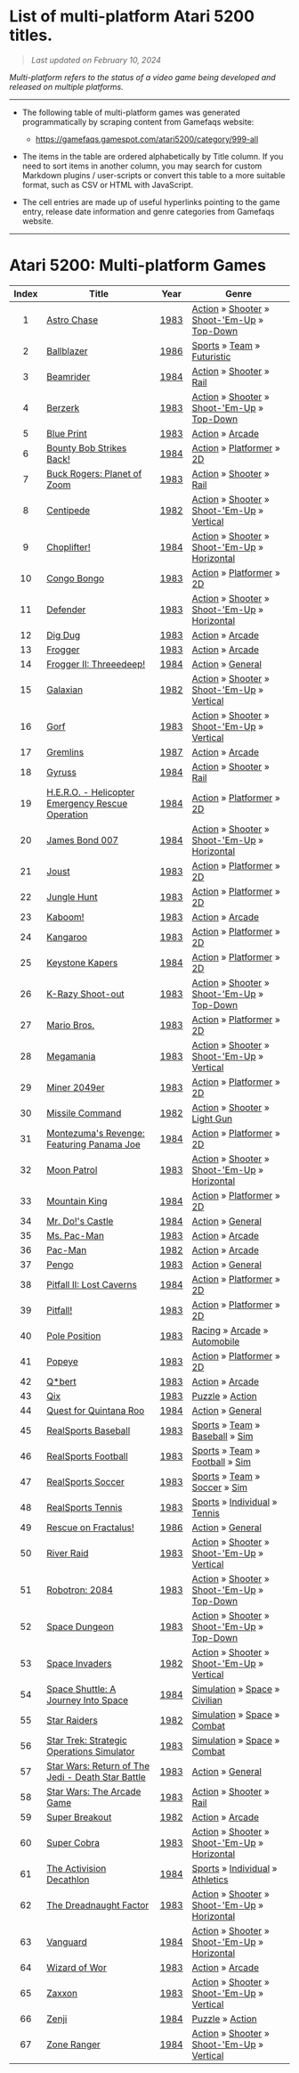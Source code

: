 ﻿# List of multi-platform Atari 5200 titles.

> *Last updated on February 10, 2024*

_Multi-platform refers to the status of a video game being developed and released on multiple platforms._

-----------------------------

 - The following table of multi-platform games was generated programmatically by scraping content from Gamefaqs website: 

    - https://gamefaqs.gamespot.com/atari5200/category/999-all
      
 - The items in the table are ordered alphabetically by Title column. If you need to sort items in another column, you may search for custom Markdown plugins / user-scripts or convert this table to a more suitable format, such as CSV or HTML with JavaScript.

 - The cell entries are made up of useful hyperlinks pointing to the game entry, release date information and genre categories from Gamefaqs website.

-----------------------------
# Atari 5200∶ Multi-platform Games
|Index|Title|Year|Genre|
|:--:|--|--|--|
|1|<a href="https://gamefaqs.gamespot.com/atari5200/585284-astro-chase" target="_blank" rel="noopener noreferrer">Astro Chase</a>|<a href="https://gamefaqs.gamespot.com/atari5200/585284-astro-chase/data" target="_blank" rel="noopener noreferrer">1983</a>|<a href="https://gamefaqs.gamespot.com/atari5200/category/54-action" target="_blank" rel="noopener noreferrer">Action</a> &raquo; <a href="https://gamefaqs.gamespot.com/atari5200/category/55-action-shooter" target="_blank" rel="noopener noreferrer">Shooter</a> &raquo; <a href="https://gamefaqs.gamespot.com/atari5200/category/313-action-shooter-shoot-em-up" target="_blank" rel="noopener noreferrer">Shoot-&#039;Em-Up</a> &raquo; <a href="https://gamefaqs.gamespot.com/atari5200/category/272-action-shooter-shoot-em-up-top-down" target="_blank" rel="noopener noreferrer">Top-Down</a>|
|2|<a href="https://gamefaqs.gamespot.com/atari5200/585285-ballblazer" target="_blank" rel="noopener noreferrer">Ballblazer</a>|<a href="https://gamefaqs.gamespot.com/atari5200/585285-ballblazer/data" target="_blank" rel="noopener noreferrer">1986</a>|<a href="https://gamefaqs.gamespot.com/atari5200/category/43-sports" target="_blank" rel="noopener noreferrer">Sports</a> &raquo; <a href="https://gamefaqs.gamespot.com/atari5200/category/91-sports-team" target="_blank" rel="noopener noreferrer">Team</a> &raquo; <a href="https://gamefaqs.gamespot.com/atari5200/category/107-sports-team-futuristic" target="_blank" rel="noopener noreferrer">Futuristic</a>|
|3|<a href="https://gamefaqs.gamespot.com/atari5200/585287-beamrider" target="_blank" rel="noopener noreferrer">Beamrider</a>|<a href="https://gamefaqs.gamespot.com/atari5200/585287-beamrider/data" target="_blank" rel="noopener noreferrer">1984</a>|<a href="https://gamefaqs.gamespot.com/atari5200/category/54-action" target="_blank" rel="noopener noreferrer">Action</a> &raquo; <a href="https://gamefaqs.gamespot.com/atari5200/category/55-action-shooter" target="_blank" rel="noopener noreferrer">Shooter</a> &raquo; <a href="https://gamefaqs.gamespot.com/atari5200/category/81-action-shooter-rail" target="_blank" rel="noopener noreferrer">Rail</a>|
|4|<a href="https://gamefaqs.gamespot.com/atari5200/563258-berzerk" target="_blank" rel="noopener noreferrer">Berzerk</a>|<a href="https://gamefaqs.gamespot.com/atari5200/563258-berzerk/data" target="_blank" rel="noopener noreferrer">1983</a>|<a href="https://gamefaqs.gamespot.com/atari5200/category/54-action" target="_blank" rel="noopener noreferrer">Action</a> &raquo; <a href="https://gamefaqs.gamespot.com/atari5200/category/55-action-shooter" target="_blank" rel="noopener noreferrer">Shooter</a> &raquo; <a href="https://gamefaqs.gamespot.com/atari5200/category/313-action-shooter-shoot-em-up" target="_blank" rel="noopener noreferrer">Shoot-&#039;Em-Up</a> &raquo; <a href="https://gamefaqs.gamespot.com/atari5200/category/272-action-shooter-shoot-em-up-top-down" target="_blank" rel="noopener noreferrer">Top-Down</a>|
|5|<a href="https://gamefaqs.gamespot.com/atari5200/585289-blue-print" target="_blank" rel="noopener noreferrer">Blue Print</a>|<a href="https://gamefaqs.gamespot.com/atari5200/585289-blue-print/data" target="_blank" rel="noopener noreferrer">1983</a>|<a href="https://gamefaqs.gamespot.com/atari5200/category/54-action" target="_blank" rel="noopener noreferrer">Action</a> &raquo; <a href="https://gamefaqs.gamespot.com/atari5200/category/289-action-arcade" target="_blank" rel="noopener noreferrer">Arcade</a>|
|6|<a href="https://gamefaqs.gamespot.com/atari5200/563259-bounty-bob-strikes-back" target="_blank" rel="noopener noreferrer">Bounty Bob Strikes Back!</a>|<a href="https://gamefaqs.gamespot.com/atari5200/563259-bounty-bob-strikes-back/data" target="_blank" rel="noopener noreferrer">1984</a>|<a href="https://gamefaqs.gamespot.com/atari5200/category/54-action" target="_blank" rel="noopener noreferrer">Action</a> &raquo; <a href="https://gamefaqs.gamespot.com/atari5200/category/56-action-platformer" target="_blank" rel="noopener noreferrer">Platformer</a> &raquo; <a href="https://gamefaqs.gamespot.com/atari5200/category/84-action-platformer-2d" target="_blank" rel="noopener noreferrer">2D</a>|
|7|<a href="https://gamefaqs.gamespot.com/atari5200/585290-buck-rogers-planet-of-zoom" target="_blank" rel="noopener noreferrer">Buck Rogers: Planet of Zoom</a>|<a href="https://gamefaqs.gamespot.com/atari5200/585290-buck-rogers-planet-of-zoom/data" target="_blank" rel="noopener noreferrer">1983</a>|<a href="https://gamefaqs.gamespot.com/atari5200/category/54-action" target="_blank" rel="noopener noreferrer">Action</a> &raquo; <a href="https://gamefaqs.gamespot.com/atari5200/category/55-action-shooter" target="_blank" rel="noopener noreferrer">Shooter</a> &raquo; <a href="https://gamefaqs.gamespot.com/atari5200/category/81-action-shooter-rail" target="_blank" rel="noopener noreferrer">Rail</a>|
|8|<a href="https://gamefaqs.gamespot.com/atari5200/585291-centipede" target="_blank" rel="noopener noreferrer">Centipede</a>|<a href="https://gamefaqs.gamespot.com/atari5200/585291-centipede/data" target="_blank" rel="noopener noreferrer">1982</a>|<a href="https://gamefaqs.gamespot.com/atari5200/category/54-action" target="_blank" rel="noopener noreferrer">Action</a> &raquo; <a href="https://gamefaqs.gamespot.com/atari5200/category/55-action-shooter" target="_blank" rel="noopener noreferrer">Shooter</a> &raquo; <a href="https://gamefaqs.gamespot.com/atari5200/category/313-action-shooter-shoot-em-up" target="_blank" rel="noopener noreferrer">Shoot-&#039;Em-Up</a> &raquo; <a href="https://gamefaqs.gamespot.com/atari5200/category/83-action-shooter-shoot-em-up-vertical" target="_blank" rel="noopener noreferrer">Vertical</a>|
|9|<a href="https://gamefaqs.gamespot.com/atari5200/585292-choplifter" target="_blank" rel="noopener noreferrer">Choplifter!</a>|<a href="https://gamefaqs.gamespot.com/atari5200/585292-choplifter/data" target="_blank" rel="noopener noreferrer">1984</a>|<a href="https://gamefaqs.gamespot.com/atari5200/category/54-action" target="_blank" rel="noopener noreferrer">Action</a> &raquo; <a href="https://gamefaqs.gamespot.com/atari5200/category/55-action-shooter" target="_blank" rel="noopener noreferrer">Shooter</a> &raquo; <a href="https://gamefaqs.gamespot.com/atari5200/category/313-action-shooter-shoot-em-up" target="_blank" rel="noopener noreferrer">Shoot-&#039;Em-Up</a> &raquo; <a href="https://gamefaqs.gamespot.com/atari5200/category/185-action-shooter-shoot-em-up-horizontal" target="_blank" rel="noopener noreferrer">Horizontal</a>|
|10|<a href="https://gamefaqs.gamespot.com/atari5200/585293-congo-bongo" target="_blank" rel="noopener noreferrer">Congo Bongo</a>|<a href="https://gamefaqs.gamespot.com/atari5200/585293-congo-bongo/data" target="_blank" rel="noopener noreferrer">1983</a>|<a href="https://gamefaqs.gamespot.com/atari5200/category/54-action" target="_blank" rel="noopener noreferrer">Action</a> &raquo; <a href="https://gamefaqs.gamespot.com/atari5200/category/56-action-platformer" target="_blank" rel="noopener noreferrer">Platformer</a> &raquo; <a href="https://gamefaqs.gamespot.com/atari5200/category/84-action-platformer-2d" target="_blank" rel="noopener noreferrer">2D</a>|
|11|<a href="https://gamefaqs.gamespot.com/atari5200/585296-defender" target="_blank" rel="noopener noreferrer">Defender</a>|<a href="https://gamefaqs.gamespot.com/atari5200/585296-defender/data" target="_blank" rel="noopener noreferrer">1983</a>|<a href="https://gamefaqs.gamespot.com/atari5200/category/54-action" target="_blank" rel="noopener noreferrer">Action</a> &raquo; <a href="https://gamefaqs.gamespot.com/atari5200/category/55-action-shooter" target="_blank" rel="noopener noreferrer">Shooter</a> &raquo; <a href="https://gamefaqs.gamespot.com/atari5200/category/313-action-shooter-shoot-em-up" target="_blank" rel="noopener noreferrer">Shoot-&#039;Em-Up</a> &raquo; <a href="https://gamefaqs.gamespot.com/atari5200/category/185-action-shooter-shoot-em-up-horizontal" target="_blank" rel="noopener noreferrer">Horizontal</a>|
|12|<a href="https://gamefaqs.gamespot.com/atari5200/585298-dig-dug" target="_blank" rel="noopener noreferrer">Dig Dug</a>|<a href="https://gamefaqs.gamespot.com/atari5200/585298-dig-dug/data" target="_blank" rel="noopener noreferrer">1983</a>|<a href="https://gamefaqs.gamespot.com/atari5200/category/54-action" target="_blank" rel="noopener noreferrer">Action</a> &raquo; <a href="https://gamefaqs.gamespot.com/atari5200/category/289-action-arcade" target="_blank" rel="noopener noreferrer">Arcade</a>|
|13|<a href="https://gamefaqs.gamespot.com/atari5200/585301-frogger" target="_blank" rel="noopener noreferrer">Frogger</a>|<a href="https://gamefaqs.gamespot.com/atari5200/585301-frogger/data" target="_blank" rel="noopener noreferrer">1983</a>|<a href="https://gamefaqs.gamespot.com/atari5200/category/54-action" target="_blank" rel="noopener noreferrer">Action</a> &raquo; <a href="https://gamefaqs.gamespot.com/atari5200/category/289-action-arcade" target="_blank" rel="noopener noreferrer">Arcade</a>|
|14|<a href="https://gamefaqs.gamespot.com/atari5200/585302-frogger-ii-threeedeep" target="_blank" rel="noopener noreferrer">Frogger II: Threeedeep!</a>|<a href="https://gamefaqs.gamespot.com/atari5200/585302-frogger-ii-threeedeep/data" target="_blank" rel="noopener noreferrer">1984</a>|<a href="https://gamefaqs.gamespot.com/atari5200/category/54-action" target="_blank" rel="noopener noreferrer">Action</a> &raquo; <a href="https://gamefaqs.gamespot.com/atari5200/category/250-action-general" target="_blank" rel="noopener noreferrer">General</a>|
|15|<a href="https://gamefaqs.gamespot.com/atari5200/585303-galaxian" target="_blank" rel="noopener noreferrer">Galaxian</a>|<a href="https://gamefaqs.gamespot.com/atari5200/585303-galaxian/data" target="_blank" rel="noopener noreferrer">1982</a>|<a href="https://gamefaqs.gamespot.com/atari5200/category/54-action" target="_blank" rel="noopener noreferrer">Action</a> &raquo; <a href="https://gamefaqs.gamespot.com/atari5200/category/55-action-shooter" target="_blank" rel="noopener noreferrer">Shooter</a> &raquo; <a href="https://gamefaqs.gamespot.com/atari5200/category/313-action-shooter-shoot-em-up" target="_blank" rel="noopener noreferrer">Shoot-&#039;Em-Up</a> &raquo; <a href="https://gamefaqs.gamespot.com/atari5200/category/83-action-shooter-shoot-em-up-vertical" target="_blank" rel="noopener noreferrer">Vertical</a>|
|16|<a href="https://gamefaqs.gamespot.com/atari5200/585304-gorf" target="_blank" rel="noopener noreferrer">Gorf</a>|<a href="https://gamefaqs.gamespot.com/atari5200/585304-gorf/data" target="_blank" rel="noopener noreferrer">1983</a>|<a href="https://gamefaqs.gamespot.com/atari5200/category/54-action" target="_blank" rel="noopener noreferrer">Action</a> &raquo; <a href="https://gamefaqs.gamespot.com/atari5200/category/55-action-shooter" target="_blank" rel="noopener noreferrer">Shooter</a> &raquo; <a href="https://gamefaqs.gamespot.com/atari5200/category/313-action-shooter-shoot-em-up" target="_blank" rel="noopener noreferrer">Shoot-&#039;Em-Up</a> &raquo; <a href="https://gamefaqs.gamespot.com/atari5200/category/83-action-shooter-shoot-em-up-vertical" target="_blank" rel="noopener noreferrer">Vertical</a>|
|17|<a href="https://gamefaqs.gamespot.com/atari5200/585305-gremlins" target="_blank" rel="noopener noreferrer">Gremlins</a>|<a href="https://gamefaqs.gamespot.com/atari5200/585305-gremlins/data" target="_blank" rel="noopener noreferrer">1987</a>|<a href="https://gamefaqs.gamespot.com/atari5200/category/54-action" target="_blank" rel="noopener noreferrer">Action</a> &raquo; <a href="https://gamefaqs.gamespot.com/atari5200/category/289-action-arcade" target="_blank" rel="noopener noreferrer">Arcade</a>|
|18|<a href="https://gamefaqs.gamespot.com/atari5200/585306-gyruss" target="_blank" rel="noopener noreferrer">Gyruss</a>|<a href="https://gamefaqs.gamespot.com/atari5200/585306-gyruss/data" target="_blank" rel="noopener noreferrer">1984</a>|<a href="https://gamefaqs.gamespot.com/atari5200/category/54-action" target="_blank" rel="noopener noreferrer">Action</a> &raquo; <a href="https://gamefaqs.gamespot.com/atari5200/category/55-action-shooter" target="_blank" rel="noopener noreferrer">Shooter</a> &raquo; <a href="https://gamefaqs.gamespot.com/atari5200/category/81-action-shooter-rail" target="_blank" rel="noopener noreferrer">Rail</a>|
|19|<a href="https://gamefaqs.gamespot.com/atari5200/585307-hero-helicopter-emergency-rescue-operation" target="_blank" rel="noopener noreferrer">H.E.R.O. - Helicopter Emergency Rescue Operation</a>|<a href="https://gamefaqs.gamespot.com/atari5200/585307-hero-helicopter-emergency-rescue-operation/data" target="_blank" rel="noopener noreferrer">1984</a>|<a href="https://gamefaqs.gamespot.com/atari5200/category/54-action" target="_blank" rel="noopener noreferrer">Action</a> &raquo; <a href="https://gamefaqs.gamespot.com/atari5200/category/56-action-platformer" target="_blank" rel="noopener noreferrer">Platformer</a> &raquo; <a href="https://gamefaqs.gamespot.com/atari5200/category/84-action-platformer-2d" target="_blank" rel="noopener noreferrer">2D</a>|
|20|<a href="https://gamefaqs.gamespot.com/atari5200/585308-james-bond-007" target="_blank" rel="noopener noreferrer">James Bond 007</a>|<a href="https://gamefaqs.gamespot.com/atari5200/585308-james-bond-007/data" target="_blank" rel="noopener noreferrer">1984</a>|<a href="https://gamefaqs.gamespot.com/atari5200/category/54-action" target="_blank" rel="noopener noreferrer">Action</a> &raquo; <a href="https://gamefaqs.gamespot.com/atari5200/category/55-action-shooter" target="_blank" rel="noopener noreferrer">Shooter</a> &raquo; <a href="https://gamefaqs.gamespot.com/atari5200/category/313-action-shooter-shoot-em-up" target="_blank" rel="noopener noreferrer">Shoot-&#039;Em-Up</a> &raquo; <a href="https://gamefaqs.gamespot.com/atari5200/category/185-action-shooter-shoot-em-up-horizontal" target="_blank" rel="noopener noreferrer">Horizontal</a>|
|21|<a href="https://gamefaqs.gamespot.com/atari5200/585309-joust" target="_blank" rel="noopener noreferrer">Joust</a>|<a href="https://gamefaqs.gamespot.com/atari5200/585309-joust/data" target="_blank" rel="noopener noreferrer">1983</a>|<a href="https://gamefaqs.gamespot.com/atari5200/category/54-action" target="_blank" rel="noopener noreferrer">Action</a> &raquo; <a href="https://gamefaqs.gamespot.com/atari5200/category/56-action-platformer" target="_blank" rel="noopener noreferrer">Platformer</a> &raquo; <a href="https://gamefaqs.gamespot.com/atari5200/category/84-action-platformer-2d" target="_blank" rel="noopener noreferrer">2D</a>|
|22|<a href="https://gamefaqs.gamespot.com/atari5200/585311-jungle-hunt" target="_blank" rel="noopener noreferrer">Jungle Hunt</a>|<a href="https://gamefaqs.gamespot.com/atari5200/585311-jungle-hunt/data" target="_blank" rel="noopener noreferrer">1983</a>|<a href="https://gamefaqs.gamespot.com/atari5200/category/54-action" target="_blank" rel="noopener noreferrer">Action</a> &raquo; <a href="https://gamefaqs.gamespot.com/atari5200/category/56-action-platformer" target="_blank" rel="noopener noreferrer">Platformer</a> &raquo; <a href="https://gamefaqs.gamespot.com/atari5200/category/84-action-platformer-2d" target="_blank" rel="noopener noreferrer">2D</a>|
|23|<a href="https://gamefaqs.gamespot.com/atari5200/585312-kaboom" target="_blank" rel="noopener noreferrer">Kaboom!</a>|<a href="https://gamefaqs.gamespot.com/atari5200/585312-kaboom/data" target="_blank" rel="noopener noreferrer">1983</a>|<a href="https://gamefaqs.gamespot.com/atari5200/category/54-action" target="_blank" rel="noopener noreferrer">Action</a> &raquo; <a href="https://gamefaqs.gamespot.com/atari5200/category/289-action-arcade" target="_blank" rel="noopener noreferrer">Arcade</a>|
|24|<a href="https://gamefaqs.gamespot.com/atari5200/585313-kangaroo" target="_blank" rel="noopener noreferrer">Kangaroo</a>|<a href="https://gamefaqs.gamespot.com/atari5200/585313-kangaroo/data" target="_blank" rel="noopener noreferrer">1983</a>|<a href="https://gamefaqs.gamespot.com/atari5200/category/54-action" target="_blank" rel="noopener noreferrer">Action</a> &raquo; <a href="https://gamefaqs.gamespot.com/atari5200/category/56-action-platformer" target="_blank" rel="noopener noreferrer">Platformer</a> &raquo; <a href="https://gamefaqs.gamespot.com/atari5200/category/84-action-platformer-2d" target="_blank" rel="noopener noreferrer">2D</a>|
|25|<a href="https://gamefaqs.gamespot.com/atari5200/585314-keystone-kapers" target="_blank" rel="noopener noreferrer">Keystone Kapers</a>|<a href="https://gamefaqs.gamespot.com/atari5200/585314-keystone-kapers/data" target="_blank" rel="noopener noreferrer">1984</a>|<a href="https://gamefaqs.gamespot.com/atari5200/category/54-action" target="_blank" rel="noopener noreferrer">Action</a> &raquo; <a href="https://gamefaqs.gamespot.com/atari5200/category/56-action-platformer" target="_blank" rel="noopener noreferrer">Platformer</a> &raquo; <a href="https://gamefaqs.gamespot.com/atari5200/category/84-action-platformer-2d" target="_blank" rel="noopener noreferrer">2D</a>|
|26|<a href="https://gamefaqs.gamespot.com/atari5200/563261-k-razy-shoot-out" target="_blank" rel="noopener noreferrer">K-Razy Shoot-out</a>|<a href="https://gamefaqs.gamespot.com/atari5200/563261-k-razy-shoot-out/data" target="_blank" rel="noopener noreferrer">1983</a>|<a href="https://gamefaqs.gamespot.com/atari5200/category/54-action" target="_blank" rel="noopener noreferrer">Action</a> &raquo; <a href="https://gamefaqs.gamespot.com/atari5200/category/55-action-shooter" target="_blank" rel="noopener noreferrer">Shooter</a> &raquo; <a href="https://gamefaqs.gamespot.com/atari5200/category/313-action-shooter-shoot-em-up" target="_blank" rel="noopener noreferrer">Shoot-&#039;Em-Up</a> &raquo; <a href="https://gamefaqs.gamespot.com/atari5200/category/272-action-shooter-shoot-em-up-top-down" target="_blank" rel="noopener noreferrer">Top-Down</a>|
|27|<a href="https://gamefaqs.gamespot.com/atari5200/585318-mario-bros" target="_blank" rel="noopener noreferrer">Mario Bros.</a>|<a href="https://gamefaqs.gamespot.com/atari5200/585318-mario-bros/data" target="_blank" rel="noopener noreferrer">1983</a>|<a href="https://gamefaqs.gamespot.com/atari5200/category/54-action" target="_blank" rel="noopener noreferrer">Action</a> &raquo; <a href="https://gamefaqs.gamespot.com/atari5200/category/56-action-platformer" target="_blank" rel="noopener noreferrer">Platformer</a> &raquo; <a href="https://gamefaqs.gamespot.com/atari5200/category/84-action-platformer-2d" target="_blank" rel="noopener noreferrer">2D</a>|
|28|<a href="https://gamefaqs.gamespot.com/atari5200/585320-megamania" target="_blank" rel="noopener noreferrer">Megamania</a>|<a href="https://gamefaqs.gamespot.com/atari5200/585320-megamania/data" target="_blank" rel="noopener noreferrer">1983</a>|<a href="https://gamefaqs.gamespot.com/atari5200/category/54-action" target="_blank" rel="noopener noreferrer">Action</a> &raquo; <a href="https://gamefaqs.gamespot.com/atari5200/category/55-action-shooter" target="_blank" rel="noopener noreferrer">Shooter</a> &raquo; <a href="https://gamefaqs.gamespot.com/atari5200/category/313-action-shooter-shoot-em-up" target="_blank" rel="noopener noreferrer">Shoot-&#039;Em-Up</a> &raquo; <a href="https://gamefaqs.gamespot.com/atari5200/category/83-action-shooter-shoot-em-up-vertical" target="_blank" rel="noopener noreferrer">Vertical</a>|
|29|<a href="https://gamefaqs.gamespot.com/atari5200/585323-miner-2049er" target="_blank" rel="noopener noreferrer">Miner 2049er</a>|<a href="https://gamefaqs.gamespot.com/atari5200/585323-miner-2049er/data" target="_blank" rel="noopener noreferrer">1983</a>|<a href="https://gamefaqs.gamespot.com/atari5200/category/54-action" target="_blank" rel="noopener noreferrer">Action</a> &raquo; <a href="https://gamefaqs.gamespot.com/atari5200/category/56-action-platformer" target="_blank" rel="noopener noreferrer">Platformer</a> &raquo; <a href="https://gamefaqs.gamespot.com/atari5200/category/84-action-platformer-2d" target="_blank" rel="noopener noreferrer">2D</a>|
|30|<a href="https://gamefaqs.gamespot.com/atari5200/585325-missile-command" target="_blank" rel="noopener noreferrer">Missile Command</a>|<a href="https://gamefaqs.gamespot.com/atari5200/585325-missile-command/data" target="_blank" rel="noopener noreferrer">1982</a>|<a href="https://gamefaqs.gamespot.com/atari5200/category/54-action" target="_blank" rel="noopener noreferrer">Action</a> &raquo; <a href="https://gamefaqs.gamespot.com/atari5200/category/55-action-shooter" target="_blank" rel="noopener noreferrer">Shooter</a> &raquo; <a href="https://gamefaqs.gamespot.com/atari5200/category/239-action-shooter-light-gun" target="_blank" rel="noopener noreferrer">Light Gun</a>|
|31|<a href="https://gamefaqs.gamespot.com/atari5200/585326-montezumas-revenge-featuring-panama-joe" target="_blank" rel="noopener noreferrer">Montezuma's Revenge: Featuring Panama Joe</a>|<a href="https://gamefaqs.gamespot.com/atari5200/585326-montezumas-revenge-featuring-panama-joe/data" target="_blank" rel="noopener noreferrer">1984</a>|<a href="https://gamefaqs.gamespot.com/atari5200/category/54-action" target="_blank" rel="noopener noreferrer">Action</a> &raquo; <a href="https://gamefaqs.gamespot.com/atari5200/category/56-action-platformer" target="_blank" rel="noopener noreferrer">Platformer</a> &raquo; <a href="https://gamefaqs.gamespot.com/atari5200/category/84-action-platformer-2d" target="_blank" rel="noopener noreferrer">2D</a>|
|32|<a href="https://gamefaqs.gamespot.com/atari5200/585327-moon-patrol" target="_blank" rel="noopener noreferrer">Moon Patrol</a>|<a href="https://gamefaqs.gamespot.com/atari5200/585327-moon-patrol/data" target="_blank" rel="noopener noreferrer">1983</a>|<a href="https://gamefaqs.gamespot.com/atari5200/category/54-action" target="_blank" rel="noopener noreferrer">Action</a> &raquo; <a href="https://gamefaqs.gamespot.com/atari5200/category/55-action-shooter" target="_blank" rel="noopener noreferrer">Shooter</a> &raquo; <a href="https://gamefaqs.gamespot.com/atari5200/category/313-action-shooter-shoot-em-up" target="_blank" rel="noopener noreferrer">Shoot-&#039;Em-Up</a> &raquo; <a href="https://gamefaqs.gamespot.com/atari5200/category/185-action-shooter-shoot-em-up-horizontal" target="_blank" rel="noopener noreferrer">Horizontal</a>|
|33|<a href="https://gamefaqs.gamespot.com/atari5200/585329-mountain-king" target="_blank" rel="noopener noreferrer">Mountain King</a>|<a href="https://gamefaqs.gamespot.com/atari5200/585329-mountain-king/data" target="_blank" rel="noopener noreferrer">1984</a>|<a href="https://gamefaqs.gamespot.com/atari5200/category/54-action" target="_blank" rel="noopener noreferrer">Action</a> &raquo; <a href="https://gamefaqs.gamespot.com/atari5200/category/56-action-platformer" target="_blank" rel="noopener noreferrer">Platformer</a> &raquo; <a href="https://gamefaqs.gamespot.com/atari5200/category/84-action-platformer-2d" target="_blank" rel="noopener noreferrer">2D</a>|
|34|<a href="https://gamefaqs.gamespot.com/atari5200/585330-mr-dos-castle" target="_blank" rel="noopener noreferrer">Mr. Do!'s Castle</a>|<a href="https://gamefaqs.gamespot.com/atari5200/585330-mr-dos-castle/data" target="_blank" rel="noopener noreferrer">1984</a>|<a href="https://gamefaqs.gamespot.com/atari5200/category/54-action" target="_blank" rel="noopener noreferrer">Action</a> &raquo; <a href="https://gamefaqs.gamespot.com/atari5200/category/250-action-general" target="_blank" rel="noopener noreferrer">General</a>|
|35|<a href="https://gamefaqs.gamespot.com/atari5200/585331-ms-pac-man" target="_blank" rel="noopener noreferrer">Ms. Pac-Man</a>|<a href="https://gamefaqs.gamespot.com/atari5200/585331-ms-pac-man/data" target="_blank" rel="noopener noreferrer">1983</a>|<a href="https://gamefaqs.gamespot.com/atari5200/category/54-action" target="_blank" rel="noopener noreferrer">Action</a> &raquo; <a href="https://gamefaqs.gamespot.com/atari5200/category/289-action-arcade" target="_blank" rel="noopener noreferrer">Arcade</a>|
|36|<a href="https://gamefaqs.gamespot.com/atari5200/585333-pac-man" target="_blank" rel="noopener noreferrer">Pac-Man</a>|<a href="https://gamefaqs.gamespot.com/atari5200/585333-pac-man/data" target="_blank" rel="noopener noreferrer">1982</a>|<a href="https://gamefaqs.gamespot.com/atari5200/category/54-action" target="_blank" rel="noopener noreferrer">Action</a> &raquo; <a href="https://gamefaqs.gamespot.com/atari5200/category/289-action-arcade" target="_blank" rel="noopener noreferrer">Arcade</a>|
|37|<a href="https://gamefaqs.gamespot.com/atari5200/585334-pengo" target="_blank" rel="noopener noreferrer">Pengo</a>|<a href="https://gamefaqs.gamespot.com/atari5200/585334-pengo/data" target="_blank" rel="noopener noreferrer">1983</a>|<a href="https://gamefaqs.gamespot.com/atari5200/category/54-action" target="_blank" rel="noopener noreferrer">Action</a> &raquo; <a href="https://gamefaqs.gamespot.com/atari5200/category/250-action-general" target="_blank" rel="noopener noreferrer">General</a>|
|38|<a href="https://gamefaqs.gamespot.com/atari5200/585336-pitfall-ii-lost-caverns" target="_blank" rel="noopener noreferrer">Pitfall II: Lost Caverns</a>|<a href="https://gamefaqs.gamespot.com/atari5200/585336-pitfall-ii-lost-caverns/data" target="_blank" rel="noopener noreferrer">1984</a>|<a href="https://gamefaqs.gamespot.com/atari5200/category/54-action" target="_blank" rel="noopener noreferrer">Action</a> &raquo; <a href="https://gamefaqs.gamespot.com/atari5200/category/56-action-platformer" target="_blank" rel="noopener noreferrer">Platformer</a> &raquo; <a href="https://gamefaqs.gamespot.com/atari5200/category/84-action-platformer-2d" target="_blank" rel="noopener noreferrer">2D</a>|
|39|<a href="https://gamefaqs.gamespot.com/atari5200/585335-pitfall" target="_blank" rel="noopener noreferrer">Pitfall!</a>|<a href="https://gamefaqs.gamespot.com/atari5200/585335-pitfall/data" target="_blank" rel="noopener noreferrer">1983</a>|<a href="https://gamefaqs.gamespot.com/atari5200/category/54-action" target="_blank" rel="noopener noreferrer">Action</a> &raquo; <a href="https://gamefaqs.gamespot.com/atari5200/category/56-action-platformer" target="_blank" rel="noopener noreferrer">Platformer</a> &raquo; <a href="https://gamefaqs.gamespot.com/atari5200/category/84-action-platformer-2d" target="_blank" rel="noopener noreferrer">2D</a>|
|40|<a href="https://gamefaqs.gamespot.com/atari5200/585337-pole-position" target="_blank" rel="noopener noreferrer">Pole Position</a>|<a href="https://gamefaqs.gamespot.com/atari5200/585337-pole-position/data" target="_blank" rel="noopener noreferrer">1983</a>|<a href="https://gamefaqs.gamespot.com/atari5200/category/47-racing" target="_blank" rel="noopener noreferrer">Racing</a> &raquo; <a href="https://gamefaqs.gamespot.com/atari5200/category/314-racing-arcade" target="_blank" rel="noopener noreferrer">Arcade</a> &raquo; <a href="https://gamefaqs.gamespot.com/atari5200/category/232-racing-arcade-automobile" target="_blank" rel="noopener noreferrer">Automobile</a>|
|41|<a href="https://gamefaqs.gamespot.com/atari5200/585338-popeye" target="_blank" rel="noopener noreferrer">Popeye</a>|<a href="https://gamefaqs.gamespot.com/atari5200/585338-popeye/data" target="_blank" rel="noopener noreferrer">1983</a>|<a href="https://gamefaqs.gamespot.com/atari5200/category/54-action" target="_blank" rel="noopener noreferrer">Action</a> &raquo; <a href="https://gamefaqs.gamespot.com/atari5200/category/56-action-platformer" target="_blank" rel="noopener noreferrer">Platformer</a> &raquo; <a href="https://gamefaqs.gamespot.com/atari5200/category/84-action-platformer-2d" target="_blank" rel="noopener noreferrer">2D</a>|
|42|<a href="https://gamefaqs.gamespot.com/atari5200/585339-qbert" target="_blank" rel="noopener noreferrer">Q*bert</a>|<a href="https://gamefaqs.gamespot.com/atari5200/585339-qbert/data" target="_blank" rel="noopener noreferrer">1983</a>|<a href="https://gamefaqs.gamespot.com/atari5200/category/54-action" target="_blank" rel="noopener noreferrer">Action</a> &raquo; <a href="https://gamefaqs.gamespot.com/atari5200/category/289-action-arcade" target="_blank" rel="noopener noreferrer">Arcade</a>|
|43|<a href="https://gamefaqs.gamespot.com/atari5200/585340-qix" target="_blank" rel="noopener noreferrer">Qix</a>|<a href="https://gamefaqs.gamespot.com/atari5200/585340-qix/data" target="_blank" rel="noopener noreferrer">1983</a>|<a href="https://gamefaqs.gamespot.com/atari5200/category/173-puzzle" target="_blank" rel="noopener noreferrer">Puzzle</a> &raquo; <a href="https://gamefaqs.gamespot.com/atari5200/category/282-puzzle-action" target="_blank" rel="noopener noreferrer">Action</a>|
|44|<a href="https://gamefaqs.gamespot.com/atari5200/585341-quest-for-quintana-roo" target="_blank" rel="noopener noreferrer">Quest for Quintana Roo</a>|<a href="https://gamefaqs.gamespot.com/atari5200/585341-quest-for-quintana-roo/data" target="_blank" rel="noopener noreferrer">1984</a>|<a href="https://gamefaqs.gamespot.com/atari5200/category/54-action" target="_blank" rel="noopener noreferrer">Action</a> &raquo; <a href="https://gamefaqs.gamespot.com/atari5200/category/250-action-general" target="_blank" rel="noopener noreferrer">General</a>|
|45|<a href="https://gamefaqs.gamespot.com/atari5200/585342-realsports-baseball" target="_blank" rel="noopener noreferrer">RealSports Baseball</a>|<a href="https://gamefaqs.gamespot.com/atari5200/585342-realsports-baseball/data" target="_blank" rel="noopener noreferrer">1983</a>|<a href="https://gamefaqs.gamespot.com/atari5200/category/43-sports" target="_blank" rel="noopener noreferrer">Sports</a> &raquo; <a href="https://gamefaqs.gamespot.com/atari5200/category/91-sports-team" target="_blank" rel="noopener noreferrer">Team</a> &raquo; <a href="https://gamefaqs.gamespot.com/atari5200/category/94-sports-team-baseball" target="_blank" rel="noopener noreferrer">Baseball</a> &raquo; <a href="https://gamefaqs.gamespot.com/atari5200/category/201-sports-team-baseball-sim" target="_blank" rel="noopener noreferrer">Sim</a>|
|46|<a href="https://gamefaqs.gamespot.com/atari5200/585344-realsports-football" target="_blank" rel="noopener noreferrer">RealSports Football</a>|<a href="https://gamefaqs.gamespot.com/atari5200/585344-realsports-football/data" target="_blank" rel="noopener noreferrer">1983</a>|<a href="https://gamefaqs.gamespot.com/atari5200/category/43-sports" target="_blank" rel="noopener noreferrer">Sports</a> &raquo; <a href="https://gamefaqs.gamespot.com/atari5200/category/91-sports-team" target="_blank" rel="noopener noreferrer">Team</a> &raquo; <a href="https://gamefaqs.gamespot.com/atari5200/category/97-sports-team-football" target="_blank" rel="noopener noreferrer">Football</a> &raquo; <a href="https://gamefaqs.gamespot.com/atari5200/category/205-sports-team-football-sim" target="_blank" rel="noopener noreferrer">Sim</a>|
|47|<a href="https://gamefaqs.gamespot.com/atari5200/585345-realsports-soccer" target="_blank" rel="noopener noreferrer">RealSports Soccer</a>|<a href="https://gamefaqs.gamespot.com/atari5200/585345-realsports-soccer/data" target="_blank" rel="noopener noreferrer">1983</a>|<a href="https://gamefaqs.gamespot.com/atari5200/category/43-sports" target="_blank" rel="noopener noreferrer">Sports</a> &raquo; <a href="https://gamefaqs.gamespot.com/atari5200/category/91-sports-team" target="_blank" rel="noopener noreferrer">Team</a> &raquo; <a href="https://gamefaqs.gamespot.com/atari5200/category/100-sports-team-soccer" target="_blank" rel="noopener noreferrer">Soccer</a> &raquo; <a href="https://gamefaqs.gamespot.com/atari5200/category/211-sports-team-soccer-sim" target="_blank" rel="noopener noreferrer">Sim</a>|
|48|<a href="https://gamefaqs.gamespot.com/atari5200/585346-realsports-tennis" target="_blank" rel="noopener noreferrer">RealSports Tennis</a>|<a href="https://gamefaqs.gamespot.com/atari5200/585346-realsports-tennis/data" target="_blank" rel="noopener noreferrer">1983</a>|<a href="https://gamefaqs.gamespot.com/atari5200/category/43-sports" target="_blank" rel="noopener noreferrer">Sports</a> &raquo; <a href="https://gamefaqs.gamespot.com/atari5200/category/92-sports-individual" target="_blank" rel="noopener noreferrer">Individual</a> &raquo; <a href="https://gamefaqs.gamespot.com/atari5200/category/101-sports-individual-tennis" target="_blank" rel="noopener noreferrer">Tennis</a>|
|49|<a href="https://gamefaqs.gamespot.com/atari5200/585347-rescue-on-fractalus" target="_blank" rel="noopener noreferrer">Rescue on Fractalus!</a>|<a href="https://gamefaqs.gamespot.com/atari5200/585347-rescue-on-fractalus/data" target="_blank" rel="noopener noreferrer">1986</a>|<a href="https://gamefaqs.gamespot.com/atari5200/category/54-action" target="_blank" rel="noopener noreferrer">Action</a> &raquo; <a href="https://gamefaqs.gamespot.com/atari5200/category/250-action-general" target="_blank" rel="noopener noreferrer">General</a>|
|50|<a href="https://gamefaqs.gamespot.com/atari5200/585348-river-raid" target="_blank" rel="noopener noreferrer">River Raid</a>|<a href="https://gamefaqs.gamespot.com/atari5200/585348-river-raid/data" target="_blank" rel="noopener noreferrer">1983</a>|<a href="https://gamefaqs.gamespot.com/atari5200/category/54-action" target="_blank" rel="noopener noreferrer">Action</a> &raquo; <a href="https://gamefaqs.gamespot.com/atari5200/category/55-action-shooter" target="_blank" rel="noopener noreferrer">Shooter</a> &raquo; <a href="https://gamefaqs.gamespot.com/atari5200/category/313-action-shooter-shoot-em-up" target="_blank" rel="noopener noreferrer">Shoot-&#039;Em-Up</a> &raquo; <a href="https://gamefaqs.gamespot.com/atari5200/category/83-action-shooter-shoot-em-up-vertical" target="_blank" rel="noopener noreferrer">Vertical</a>|
|51|<a href="https://gamefaqs.gamespot.com/atari5200/585350-robotron-2084" target="_blank" rel="noopener noreferrer">Robotron: 2084</a>|<a href="https://gamefaqs.gamespot.com/atari5200/585350-robotron-2084/data" target="_blank" rel="noopener noreferrer">1983</a>|<a href="https://gamefaqs.gamespot.com/atari5200/category/54-action" target="_blank" rel="noopener noreferrer">Action</a> &raquo; <a href="https://gamefaqs.gamespot.com/atari5200/category/55-action-shooter" target="_blank" rel="noopener noreferrer">Shooter</a> &raquo; <a href="https://gamefaqs.gamespot.com/atari5200/category/313-action-shooter-shoot-em-up" target="_blank" rel="noopener noreferrer">Shoot-&#039;Em-Up</a> &raquo; <a href="https://gamefaqs.gamespot.com/atari5200/category/272-action-shooter-shoot-em-up-top-down" target="_blank" rel="noopener noreferrer">Top-Down</a>|
|52|<a href="https://gamefaqs.gamespot.com/atari5200/585352-space-dungeon" target="_blank" rel="noopener noreferrer">Space Dungeon</a>|<a href="https://gamefaqs.gamespot.com/atari5200/585352-space-dungeon/data" target="_blank" rel="noopener noreferrer">1983</a>|<a href="https://gamefaqs.gamespot.com/atari5200/category/54-action" target="_blank" rel="noopener noreferrer">Action</a> &raquo; <a href="https://gamefaqs.gamespot.com/atari5200/category/55-action-shooter" target="_blank" rel="noopener noreferrer">Shooter</a> &raquo; <a href="https://gamefaqs.gamespot.com/atari5200/category/313-action-shooter-shoot-em-up" target="_blank" rel="noopener noreferrer">Shoot-&#039;Em-Up</a> &raquo; <a href="https://gamefaqs.gamespot.com/atari5200/category/272-action-shooter-shoot-em-up-top-down" target="_blank" rel="noopener noreferrer">Top-Down</a>|
|53|<a href="https://gamefaqs.gamespot.com/atari5200/585353-space-invaders" target="_blank" rel="noopener noreferrer">Space Invaders</a>|<a href="https://gamefaqs.gamespot.com/atari5200/585353-space-invaders/data" target="_blank" rel="noopener noreferrer">1982</a>|<a href="https://gamefaqs.gamespot.com/atari5200/category/54-action" target="_blank" rel="noopener noreferrer">Action</a> &raquo; <a href="https://gamefaqs.gamespot.com/atari5200/category/55-action-shooter" target="_blank" rel="noopener noreferrer">Shooter</a> &raquo; <a href="https://gamefaqs.gamespot.com/atari5200/category/313-action-shooter-shoot-em-up" target="_blank" rel="noopener noreferrer">Shoot-&#039;Em-Up</a> &raquo; <a href="https://gamefaqs.gamespot.com/atari5200/category/83-action-shooter-shoot-em-up-vertical" target="_blank" rel="noopener noreferrer">Vertical</a>|
|54|<a href="https://gamefaqs.gamespot.com/atari5200/585354-space-shuttle-a-journey-into-space" target="_blank" rel="noopener noreferrer">Space Shuttle: A Journey Into Space</a>|<a href="https://gamefaqs.gamespot.com/atari5200/585354-space-shuttle-a-journey-into-space/data" target="_blank" rel="noopener noreferrer">1984</a>|<a href="https://gamefaqs.gamespot.com/atari5200/category/46-simulation" target="_blank" rel="noopener noreferrer">Simulation</a> &raquo; <a href="https://gamefaqs.gamespot.com/atari5200/category/69-simulation-space" target="_blank" rel="noopener noreferrer">Space</a> &raquo; <a href="https://gamefaqs.gamespot.com/atari5200/category/133-simulation-space-civilian" target="_blank" rel="noopener noreferrer">Civilian</a>|
|55|<a href="https://gamefaqs.gamespot.com/atari5200/585357-star-raiders" target="_blank" rel="noopener noreferrer">Star Raiders</a>|<a href="https://gamefaqs.gamespot.com/atari5200/585357-star-raiders/data" target="_blank" rel="noopener noreferrer">1982</a>|<a href="https://gamefaqs.gamespot.com/atari5200/category/46-simulation" target="_blank" rel="noopener noreferrer">Simulation</a> &raquo; <a href="https://gamefaqs.gamespot.com/atari5200/category/69-simulation-space" target="_blank" rel="noopener noreferrer">Space</a> &raquo; <a href="https://gamefaqs.gamespot.com/atari5200/category/132-simulation-space-combat" target="_blank" rel="noopener noreferrer">Combat</a>|
|56|<a href="https://gamefaqs.gamespot.com/atari5200/585358-star-trek-strategic-operations-simulator" target="_blank" rel="noopener noreferrer">Star Trek: Strategic Operations Simulator</a>|<a href="https://gamefaqs.gamespot.com/atari5200/585358-star-trek-strategic-operations-simulator/data" target="_blank" rel="noopener noreferrer">1983</a>|<a href="https://gamefaqs.gamespot.com/atari5200/category/46-simulation" target="_blank" rel="noopener noreferrer">Simulation</a> &raquo; <a href="https://gamefaqs.gamespot.com/atari5200/category/69-simulation-space" target="_blank" rel="noopener noreferrer">Space</a> &raquo; <a href="https://gamefaqs.gamespot.com/atari5200/category/132-simulation-space-combat" target="_blank" rel="noopener noreferrer">Combat</a>|
|57|<a href="https://gamefaqs.gamespot.com/atari5200/585359-star-wars-return-of-the-jedi-death-star-battle" target="_blank" rel="noopener noreferrer">Star Wars: Return of The Jedi - Death Star Battle</a>|<a href="https://gamefaqs.gamespot.com/atari5200/585359-star-wars-return-of-the-jedi-death-star-battle/data" target="_blank" rel="noopener noreferrer">1983</a>|<a href="https://gamefaqs.gamespot.com/atari5200/category/54-action" target="_blank" rel="noopener noreferrer">Action</a> &raquo; <a href="https://gamefaqs.gamespot.com/atari5200/category/250-action-general" target="_blank" rel="noopener noreferrer">General</a>|
|58|<a href="https://gamefaqs.gamespot.com/atari5200/585360-star-wars-the-arcade-game" target="_blank" rel="noopener noreferrer">Star Wars: The Arcade Game</a>|<a href="https://gamefaqs.gamespot.com/atari5200/585360-star-wars-the-arcade-game/data" target="_blank" rel="noopener noreferrer">1983</a>|<a href="https://gamefaqs.gamespot.com/atari5200/category/54-action" target="_blank" rel="noopener noreferrer">Action</a> &raquo; <a href="https://gamefaqs.gamespot.com/atari5200/category/55-action-shooter" target="_blank" rel="noopener noreferrer">Shooter</a> &raquo; <a href="https://gamefaqs.gamespot.com/atari5200/category/81-action-shooter-rail" target="_blank" rel="noopener noreferrer">Rail</a>|
|59|<a href="https://gamefaqs.gamespot.com/atari5200/585362-super-breakout" target="_blank" rel="noopener noreferrer">Super Breakout</a>|<a href="https://gamefaqs.gamespot.com/atari5200/585362-super-breakout/data" target="_blank" rel="noopener noreferrer">1982</a>|<a href="https://gamefaqs.gamespot.com/atari5200/category/54-action" target="_blank" rel="noopener noreferrer">Action</a> &raquo; <a href="https://gamefaqs.gamespot.com/atari5200/category/289-action-arcade" target="_blank" rel="noopener noreferrer">Arcade</a>|
|60|<a href="https://gamefaqs.gamespot.com/atari5200/585363-super-cobra" target="_blank" rel="noopener noreferrer">Super Cobra</a>|<a href="https://gamefaqs.gamespot.com/atari5200/585363-super-cobra/data" target="_blank" rel="noopener noreferrer">1983</a>|<a href="https://gamefaqs.gamespot.com/atari5200/category/54-action" target="_blank" rel="noopener noreferrer">Action</a> &raquo; <a href="https://gamefaqs.gamespot.com/atari5200/category/55-action-shooter" target="_blank" rel="noopener noreferrer">Shooter</a> &raquo; <a href="https://gamefaqs.gamespot.com/atari5200/category/313-action-shooter-shoot-em-up" target="_blank" rel="noopener noreferrer">Shoot-&#039;Em-Up</a> &raquo; <a href="https://gamefaqs.gamespot.com/atari5200/category/185-action-shooter-shoot-em-up-horizontal" target="_blank" rel="noopener noreferrer">Horizontal</a>|
|61|<a href="https://gamefaqs.gamespot.com/atari5200/585295-the-activision-decathlon" target="_blank" rel="noopener noreferrer">The Activision Decathlon</a>|<a href="https://gamefaqs.gamespot.com/atari5200/585295-the-activision-decathlon/data" target="_blank" rel="noopener noreferrer">1984</a>|<a href="https://gamefaqs.gamespot.com/atari5200/category/43-sports" target="_blank" rel="noopener noreferrer">Sports</a> &raquo; <a href="https://gamefaqs.gamespot.com/atari5200/category/92-sports-individual" target="_blank" rel="noopener noreferrer">Individual</a> &raquo; <a href="https://gamefaqs.gamespot.com/atari5200/category/231-sports-individual-athletics" target="_blank" rel="noopener noreferrer">Athletics</a>|
|62|<a href="https://gamefaqs.gamespot.com/atari5200/585299-the-dreadnaught-factor" target="_blank" rel="noopener noreferrer">The Dreadnaught Factor</a>|<a href="https://gamefaqs.gamespot.com/atari5200/585299-the-dreadnaught-factor/data" target="_blank" rel="noopener noreferrer">1983</a>|<a href="https://gamefaqs.gamespot.com/atari5200/category/54-action" target="_blank" rel="noopener noreferrer">Action</a> &raquo; <a href="https://gamefaqs.gamespot.com/atari5200/category/55-action-shooter" target="_blank" rel="noopener noreferrer">Shooter</a> &raquo; <a href="https://gamefaqs.gamespot.com/atari5200/category/313-action-shooter-shoot-em-up" target="_blank" rel="noopener noreferrer">Shoot-&#039;Em-Up</a> &raquo; <a href="https://gamefaqs.gamespot.com/atari5200/category/185-action-shooter-shoot-em-up-horizontal" target="_blank" rel="noopener noreferrer">Horizontal</a>|
|63|<a href="https://gamefaqs.gamespot.com/atari5200/585367-vanguard" target="_blank" rel="noopener noreferrer">Vanguard</a>|<a href="https://gamefaqs.gamespot.com/atari5200/585367-vanguard/data" target="_blank" rel="noopener noreferrer">1984</a>|<a href="https://gamefaqs.gamespot.com/atari5200/category/54-action" target="_blank" rel="noopener noreferrer">Action</a> &raquo; <a href="https://gamefaqs.gamespot.com/atari5200/category/55-action-shooter" target="_blank" rel="noopener noreferrer">Shooter</a> &raquo; <a href="https://gamefaqs.gamespot.com/atari5200/category/313-action-shooter-shoot-em-up" target="_blank" rel="noopener noreferrer">Shoot-&#039;Em-Up</a> &raquo; <a href="https://gamefaqs.gamespot.com/atari5200/category/185-action-shooter-shoot-em-up-horizontal" target="_blank" rel="noopener noreferrer">Horizontal</a>|
|64|<a href="https://gamefaqs.gamespot.com/atari5200/585368-wizard-of-wor" target="_blank" rel="noopener noreferrer">Wizard of Wor</a>|<a href="https://gamefaqs.gamespot.com/atari5200/585368-wizard-of-wor/data" target="_blank" rel="noopener noreferrer">1983</a>|<a href="https://gamefaqs.gamespot.com/atari5200/category/54-action" target="_blank" rel="noopener noreferrer">Action</a> &raquo; <a href="https://gamefaqs.gamespot.com/atari5200/category/289-action-arcade" target="_blank" rel="noopener noreferrer">Arcade</a>|
|65|<a href="https://gamefaqs.gamespot.com/atari5200/585371-zaxxon" target="_blank" rel="noopener noreferrer">Zaxxon</a>|<a href="https://gamefaqs.gamespot.com/atari5200/585371-zaxxon/data" target="_blank" rel="noopener noreferrer">1983</a>|<a href="https://gamefaqs.gamespot.com/atari5200/category/54-action" target="_blank" rel="noopener noreferrer">Action</a> &raquo; <a href="https://gamefaqs.gamespot.com/atari5200/category/55-action-shooter" target="_blank" rel="noopener noreferrer">Shooter</a> &raquo; <a href="https://gamefaqs.gamespot.com/atari5200/category/313-action-shooter-shoot-em-up" target="_blank" rel="noopener noreferrer">Shoot-&#039;Em-Up</a> &raquo; <a href="https://gamefaqs.gamespot.com/atari5200/category/83-action-shooter-shoot-em-up-vertical" target="_blank" rel="noopener noreferrer">Vertical</a>|
|66|<a href="https://gamefaqs.gamespot.com/atari5200/585372-zenji" target="_blank" rel="noopener noreferrer">Zenji</a>|<a href="https://gamefaqs.gamespot.com/atari5200/585372-zenji/data" target="_blank" rel="noopener noreferrer">1984</a>|<a href="https://gamefaqs.gamespot.com/atari5200/category/173-puzzle" target="_blank" rel="noopener noreferrer">Puzzle</a> &raquo; <a href="https://gamefaqs.gamespot.com/atari5200/category/282-puzzle-action" target="_blank" rel="noopener noreferrer">Action</a>|
|67|<a href="https://gamefaqs.gamespot.com/atari5200/585373-zone-ranger" target="_blank" rel="noopener noreferrer">Zone Ranger</a>|<a href="https://gamefaqs.gamespot.com/atari5200/585373-zone-ranger/data" target="_blank" rel="noopener noreferrer">1984</a>|<a href="https://gamefaqs.gamespot.com/atari5200/category/54-action" target="_blank" rel="noopener noreferrer">Action</a> &raquo; <a href="https://gamefaqs.gamespot.com/atari5200/category/55-action-shooter" target="_blank" rel="noopener noreferrer">Shooter</a> &raquo; <a href="https://gamefaqs.gamespot.com/atari5200/category/313-action-shooter-shoot-em-up" target="_blank" rel="noopener noreferrer">Shoot-&#039;Em-Up</a> &raquo; <a href="https://gamefaqs.gamespot.com/atari5200/category/83-action-shooter-shoot-em-up-vertical" target="_blank" rel="noopener noreferrer">Vertical</a>|
